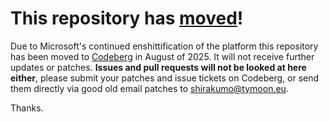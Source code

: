 # This repository has [moved](https://shirakumo.org/projects/trial-assets)!
Due to Microsoft's continued enshittification of the platform this repository has been moved to [Codeberg](https://shirakumo.org/projects/trial-assets) in August of 2025. It will not receive further updates or patches. **Issues and pull requests will not be looked at here either**, please submit your patches and issue tickets on Codeberg, or send them directly via good old email patches to [shirakumo@tymoon.eu](mailto:shirakumo@tymoon.eu).

Thanks.